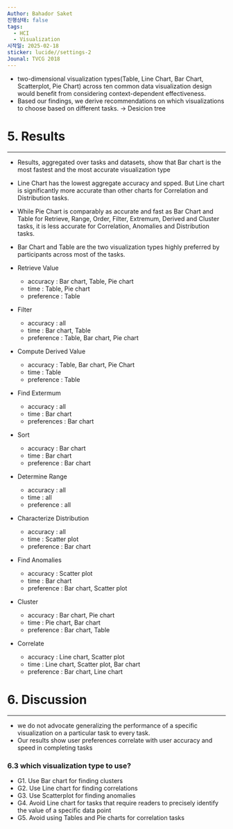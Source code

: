 ```yaml
---
Author: Bahador Saket
진행상태: false
tags:
  - HCI
  - Visualization
시작일: 2025-02-18
sticker: lucide//settings-2
Jounal: TVCG 2018
---
```

- two-dimensional visualization types(Table, Line Chart, Bar Chart, Scatterplot, Pie Chart) across ten common data visualization design would benefit from considering context-dependent effectiveness.
- Based our findings, we derive recommendations on which visualizations to choose based on different tasks. →  Desicion tree

# 5. Results
---
- Results, aggregated over tasks and datasets, show that Bar chart is the most fastest and the most accurate visualization type
- Line Chart has the lowest aggregate accuracy and spped. But Line chart is significantly more accurate than other charts for Correlation and Distribution tasks.
- While Pie Chart is comparably as accurate and fast as Bar Chart and Table for Retrieve, Range, Order, Filter, Extremum, Derived and Cluster tasks, it is less accurate for Correlation, Anomalies and Distribution tasks.
- Bar Chart and Table are the two visualization types highly preferred by participants across most of the tasks.

- Retrieve Value
	- accuracy : Bar chart, Table, Pie chart
	- time : Table, Pie chart
	- preference : Table
- Filter
	- accuracy : all
	- time : Bar chart, Table
	- preference : Table, Bar chart, Pie chart
- Compute Derived Value
	- accuracy : Table, Bar chart, Pie Chart
	- time : Table
	- preference : Table
- Find Extermum
	- accuracy : all
	- time : Bar chart
	- preferences : Bar chart
- Sort
	- accuracy : Bar chart
	- time : Bar chart
	- preference : Bar chart
- Determine Range
	- accuracy : all
	- time : all
	- preference : all
- Characterize Distribution
	- accuracy : all
	- time : Scatter plot
	- preference : Bar chart
- Find Anomalies
	- accuracy : Scatter plot
	- time : Bar chart
	- preference : Bar chart, Scatter plot
- Cluster
	- accuracy : Bar chart, Pie chart
	- time : Pie chart, Bar chart
	- preference : Bar chart, Table
- Correlate
	- accuracy : Line chart, Scatter plot
	- time : Line chart, Scatter plot, Bar chart
	- preference : Bar chart, Line chart

# 6. Discussion
---
- we do not advocate generalizing the performance of a specific visualization on a particular task to every task.
- Our results show user preferences correlate with user accuracy and speed in completing tasks
### 6.3 which visualization type to use?
- G1. Use Bar chart for finding clusters
- G2. Use Line chart for finding correlations
- G3. Use Scatterplot for finding anomalies
- G4. Avoid Line chart for tasks that require readers to precisely identify the value of a specific data point
- G5. Avoid using Tables and Pie charts for correlation tasks